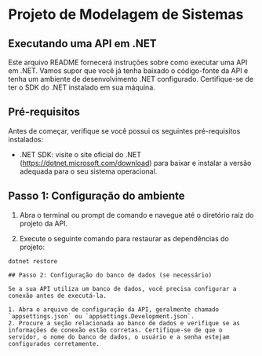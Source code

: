 # Projeto de Modelagem de Sistemas
## Executando uma API em .NET

Este arquivo README fornecerá instruções sobre como executar uma API em .NET. Vamos supor que você já tenha baixado o código-fonte da API e tenha um ambiente de desenvolvimento .NET configurado. Certifique-se de ter o SDK do .NET instalado em sua máquina.

## Pré-requisitos

Antes de começar, verifique se você possui os seguintes pré-requisitos instalados:

- .NET SDK: visite o site oficial do .NET (https://dotnet.microsoft.com/download) para baixar e instalar a versão adequada para o seu sistema operacional.

## Passo 1: Configuração do ambiente

1. Abra o terminal ou prompt de comando e navegue até o diretório raiz do projeto da API.

2. Execute o seguinte comando para restaurar as dependências do projeto:

```shell
dotnet restore

## Passo 2: Configuração do banco de dados (se necessário)

Se a sua API utiliza um banco de dados, você precisa configurar a conexão antes de executá-la.

1. Abra o arquivo de configuração da API, geralmente chamado `appsettings.json` ou `appsettings.Development.json`.
2. Procure a seção relacionada ao banco de dados e verifique se as informações de conexão estão corretas. Certifique-se de que o servidor, o nome do banco de dados, o usuário e a senha estejam configurados corretamente.

